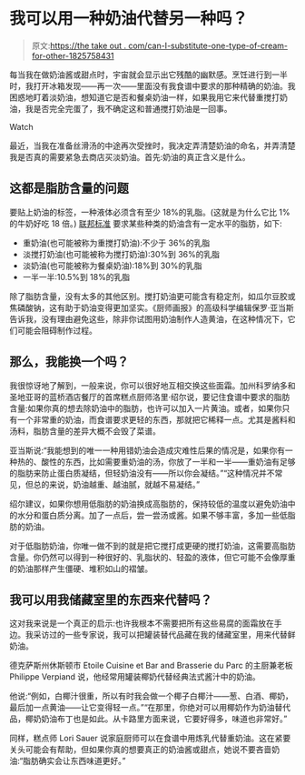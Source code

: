 # 我可以用一种奶油代替另一种吗？

> 原文:[https://the take out . com/can-I-substitute-one-type-of-cream-for-other-1825758431](https://thetakeout.com/can-i-substitute-one-type-of-cream-for-another-1825758431)

每当我在做奶油酱或甜点时，宇宙就会显示出它残酷的幽默感。烹饪进行到一半时，我打开冰箱发现——再一次——里面没有我食谱中要求的那种精确的奶油。我困惑地盯着淡奶油，想知道它是否和餐桌奶油一样，如果我用它来代替重搅打奶油，我是否完全完蛋了，我不确定这和普通搅打奶油是一回事。

Watch

最近，当我在准备丝滑汤的中途再次受挫时，我决定弄清楚奶油的命名，并弄清楚我是否真的需要紧急去商店买淡奶油。首先:奶油的真正含义是什么。

## 这都是脂肪含量的问题

要贴上奶油的标签，一种液体必须含有至少 18%的乳脂。(这就是为什么它比 1%的牛奶好吃 18 倍。) [联邦标准](https://www.ecfr.gov/cgi-bin/retrieveECFR?gp=1&SID=04d9a26be3b89870c1576ba2668fff74&h=L&mc=true&n=pt21.2.131&r=PART&ty=HTML#se21.2.131_1155) 要求某些种类的奶油含有一定水平的脂肪，如下:

*   重奶油(也可能被称为重搅打奶油):不少于 36%的乳脂
*   淡搅打奶油(也可能被称为搅打奶油):30%到 36%的乳脂
*   淡奶油(也可能被称为餐桌奶油):18%到 30%的乳脂
*   一半一半:10.5%到 18%的乳脂

除了脂肪含量，没有太多的其他区别。搅打奶油更可能含有稳定剂，如瓜尔豆胶或焦磷酸钠，这有助于奶油变得更加坚实。《厨师画报》的高级科学编辑保罗·亚当斯告诉我，没有理由避免这些，除非你试图用奶油制作人造黄油，在这种情况下，它们可能会阻碍制作过程。

## 那么，我能换一个吗？

我很惊讶地了解到，一般来说，你可以很好地互相交换这些面霜。加州科罗纳多和圣地亚哥的蓝桥酒店餐厅的首席糕点厨师洛里·绍尔说，要记住食谱中要求的脂肪含量:如果你真的想去除奶油中的脂肪，也许可以加入一片黄油。或者，如果你只有一个非常重的奶油，而食谱要求更轻的东西，那就把它稀释一点。尤其是酱料和汤料，脂肪含量的差异大概不会毁了菜谱。

亚当斯说:“我能想到的唯一一种用错奶油会造成灾难性后果的情况是，如果你有一种热的、酸性的东西，比如需要重奶油的汤，你放了一半和一半——重奶油有足够的脂肪来防止蛋白质凝结，但轻奶油没有——所以你会凝结。”“这种情况并不常见，但总的来说，奶油越重、越油腻，就越不易凝结。”

绍尔建议，如果你想用低脂肪的奶油换成高脂肪的，保持较低的温度以避免奶油中的水分和蛋白质分离。加了一点后，尝一尝汤或酱。如果不够丰富，多加一些低脂肪的奶油。

对于低脂肪奶油，你唯一做不到的就是把它搅打成更硬的搅打奶油，这需要高脂肪含量。你仍然可以得到一种很好的、乳脂状的、轻盈的液体，但它可能不会像厚重的奶油那样产生僵硬、堆积如山的褶皱。

## 我可以用我储藏室里的东西来代替吗？

这对我来说是一个真正的启示:也许我根本不需要把所有这些易腐的面霜放在手边。我采访过的一些专家说，我可以把罐装替代品藏在我的储藏室里，用来代替鲜奶油。

德克萨斯州休斯顿市 Etoile Cuisine et Bar and Brasserie du Parc 的主厨兼老板 Philippe Verpiand 说，他经常用罐装椰奶代替经典法式酱汁中的奶油。

他说:“例如，白椰汁很重，所以有时我会做一个椰子白椰汁——葱、白酒、椰奶，最后加一点黄油——让它变得轻一点。”“在那里，你绝对可以用椰奶作为奶油替代品，椰奶奶油布丁也是如此。从卡路里方面来说，它要好得多，味道也非常好。”

同样，糕点师 Lori Sauer 说家庭厨师可以在食谱中用炼乳代替重奶油。这在紧要关头可能会有帮助，但如果你真的想要真正的奶油酱或甜点，她说不要吝啬奶油:“脂肪确实会让东西味道更好。”
